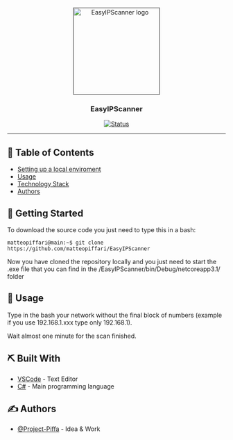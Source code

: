 <p align="center"> 
  <a href="" rel="noopener">
 <img width=200px height=200px src="https://project-piffa.github.io/assets/img/EasyIPScanner.svg" alt="EasyIPScanner logo"></a>
</p>

<h3 align="center">EasyIPScanner</h3>

<div align="center">

[![Status](https://img.shields.io/badge/status-active-success.svg)]()

</div>

---

## 📝 Table of Contents

- [Setting up a local enviroment](#getting_started)
- [Usage](#usage)
- [Technology Stack](#tech_stack)
- [Authors](#authors)

## 🏁 Getting Started <a name = "getting_started"></a>

To download the source code you just need to type this in a bash:

```console
matteopiffari@main:~$ git clone https://github.com/matteopiffari/EasyIPScanner
```

Now you have cloned the repository locally and you just need to start the .exe file that you can find in the /EasyIPScanner/bin/Debug/netcoreapp3.1/ folder

## 🎈 Usage <a name="usage"></a>

Type in the bash your network without the final block of numbers (example if you use 192.168.1.xxx type only 192.168.1).

Wait almost one minute for the scan finished.

## ⛏️ Built With <a name = "tech_stack"></a>

- [VSCode](https://code.visualstudio.com/) - Text Editor
- [C#](https://docs.microsoft.com/en-us/dotnet/csharp/) - Main programming language

## ✍️ Authors <a name = "authors"></a>

- [@Project-Piffa](https://github.com/matteopiffari) - Idea & Work
